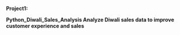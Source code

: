 ****Project1:****

**Python_Diwali_Sales_Analysis
Analyze Diwali sales data to improve customer experience and sales**
